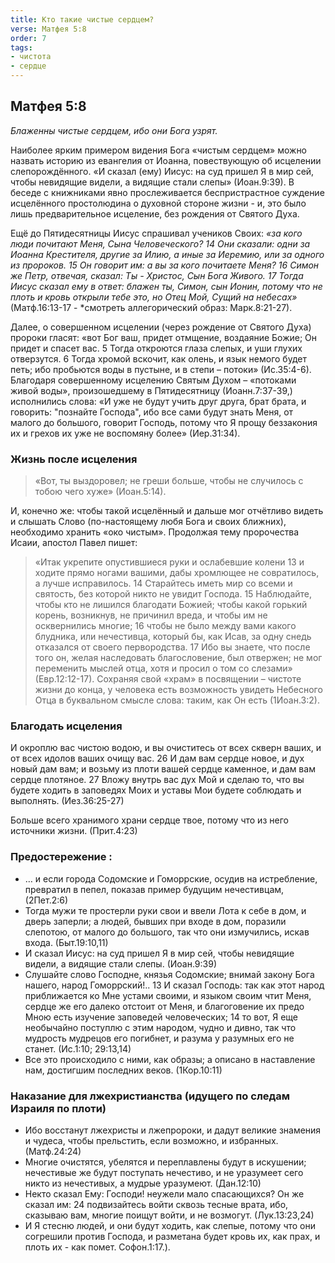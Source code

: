 ```yaml
---
title: Кто такие чистые сердцем?
verse: Матфея 5:8 
order: 7
tags: 
- чистота
- сердце 
---
```


## Матфея 5:8

*Блаженны чистые сердцем, ибо они Бога узрят.*

Наиболее ярким примером видения Бога «чистым сердцем» можно назвать историю из евангелия от Иоанна, повествующую об исцелении слепорождённого. «И сказал (ему) Иисус: на суд пришел Я в мир сей, чтобы невидящие видели, а видящие стали слепы» (Иоан.9:39). В беседе с книжниками явно прослеживается беспристрастное суждение исцелённого простолюдина о духовной стороне жизни - и, это было лишь предварительное исцеление, без рождения от Святого Духа.

Ещё  до Пятидесятницы Иисус спрашивал учеников Своих: *«за кого люди почитают Меня, Сына Человеческого? 14 Они сказали: одни за Иоанна Крестителя, другие за Илию, а иные за Иеремию, или за одного из пророков. 15 Он говорит им: а вы за кого почитаете Меня? 16 Симон же Петр, отвечая, сказал: Ты - Христос, Сын Бога Живого. 17 Тогда Иисус сказал ему в ответ: блажен ты, Симон, сын Ионин, потому что не плоть и кровь открыли тебе это, но Отец Мой, Сущий на небесах»*
(Матф.16:13-17 - *смотреть аллегорический образ: Марк.8:21-27). 

Далее, о совершенном исцелении (через рождение от Святого Духа) пророки гласят: «вот Бог ваш, придет отмщение, воздаяние Божие; Он придет и спасет вас. 5 Тогда откроются глаза слепых, и уши глухих отверзутся. 6 Тогда хромой вскочит, как олень, и язык немого будет петь; ибо пробьются воды в пустыне, и в степи – потоки» (Ис.35:4-6). Благодаря совершенному исцелению Святым Духом – «потоками живой воды», произошедшему в Пятидесятницу (Иоанн.7:37-39,) исполнились слова: «И уже не будут учить друг друга, брат брата, и говорить: "познайте Господа", ибо все сами будут знать Меня, от малого до большого, говорит Господь, потому что Я прощу беззакония их и грехов их уже не воспомяну более» (Иер.31:34). 

### Жизнь после исцеления 

> «Вот, ты выздоровел; не греши больше, чтобы не случилось с тобою чего хуже» (Иоан.5:14).

И, конечно же: чтобы такой исцелённый и дальше мог отчётливо видеть и слышать Слово (по-настоящему любя Бога и своих ближних), необходимо хранить «око чистым». Продолжая тему пророчества Исаии, апостол Павел пишет: 

>«Итак укрепите опустившиеся руки и ослабевшие колени 13 и ходите прямо ногами вашими, дабы хромлющее не совратилось, а лучше исправилось. 14 Старайтесь иметь мир со всеми и святость, без которой никто не увидит Господа. 15 Наблюдайте, чтобы кто не лишился благодати Божией; чтобы какой горький корень, возникнув, не причинил вреда, и чтобы им не осквернились многие; 16 чтобы не было между вами какого блудника, или нечестивца, который бы, как Исав, за одну снедь отказался от своего первородства. 17 Ибо вы знаете, что после того он, желая наследовать благословение, был отвержен; не мог переменить мыслей отца, хотя и просил о том со слезами» (Евр.12:12-17). 
>Сохраняя свой «храм» в посвящении – чистоте жизни до конца, у человека есть возможность увидеть Небесного Отца в буквальном смысле слова: таким, как Он есть (1Иоан.3:2). 

### Благодать исцеления

И окроплю вас чистою водою, и вы очиститесь от всех скверн ваших, и от всех идолов ваших очищу вас. 26 И дам вам сердце новое, и дух новый дам вам; и возьму из плоти вашей сердце каменное, и дам вам сердце плотяное. 27 Вложу внутрь вас дух Мой и сделаю то, что вы будете ходить в заповедях Моих и уставы Мои будете соблюдать и выполнять. (Иез.36:25-27)

Больше всего хранимого храни сердце твое, потому что из него источники жизни. (Прит.4:23)

### Предостережение :

- … и если города Содомские и Гоморрские, осудив на истребление, превратил в пепел, показав пример будущим нечестивцам, (2Пет.2:6) 
- Тогда мужи те простерли руки свои и ввели Лота к себе в дом, и дверь заперли;  а людей, бывших при входе в дом, поразили слепотою, от малого до большого, так что они измучились, искав входа. (Быт.19:10,11)
- И сказал Иисус: на суд пришел Я в мир сей, чтобы невидящие видели, а видящие стали слепы. (Иоан.9:39) 
- Слушайте слово Господне, князья Содомские; внимай закону Бога нашего, народ Гоморрский!..  13 И сказал Господь: так как этот народ приближается ко Мне устами своими, и языком своим чтит Меня, сердце же его далеко отстоит от Меня, и благоговение их предо Мною есть изучение заповедей человеческих; 14 то вот, Я еще необычайно поступлю с этим народом, чудно и дивно, так что мудрость мудрецов его погибнет, и разума у разумных его не станет. (Ис.1:10; 29:13,14)
- Все это происходило с ними, как образы; а описано в наставление нам, достигшим последних веков. (1Кор.10:11)

### Наказание для лжехристианства (идущего по следам Израиля по плоти)

- Ибо восстанут лжехристы и лжепророки, и дадут великие знамения и чудеса, чтобы прельстить, если возможно, и избранных. (Матф.24:24)
- Многие очистятся, убелятся и переплавлены будут в искушении; нечестивые же будут поступать нечестиво, и не уразумеет сего никто из нечестивых, а мудрые уразумеют. (Дан.12:10)
- Некто сказал Ему: Господи! неужели мало спасающихся? Он же сказал им: 24 подвизайтесь войти сквозь тесные врата, ибо, сказываю вам, многие поищут войти, и не возмогут.  (Лук.13:23,24)
- И Я стесню людей, и они будут ходить, как слепые, потому что они согрешили против Господа, и разметана будет кровь их, как прах, и плоть их - как помет. Софон.1:17.).